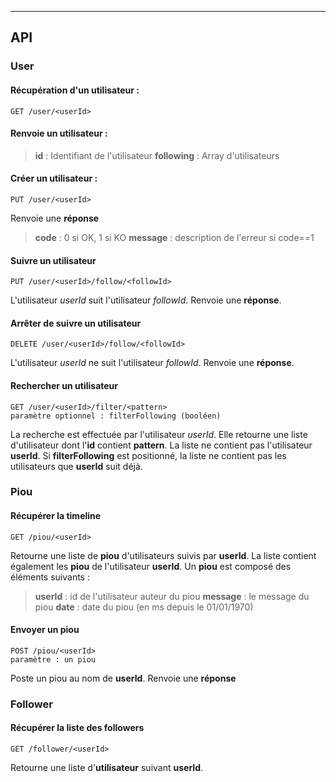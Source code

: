 ----------
API
----------

### User

#### Récupération d'un utilisateur :

    GET /user/<userId>
#### Renvoie un **utilisateur** :

> **id** : Identifiant de l'utilisateur
> **following** : Array d'utilisateurs

#### Créer un utilisateur :

    PUT /user/<userId>
Renvoie une **réponse**

> **code** : 0 si OK, 1 si KO
> **message** : description de l'erreur si code==1

#### Suivre un utilisateur

    PUT /user/<userId>/follow/<followId>

L'utilisateur *userId* suit l'utilisateur *followId*.  Renvoie une **réponse**.

#### Arrêter de suivre un utilisateur

    DELETE /user/<userId>/follow/<followId>

L'utilisateur *userId* ne suit l'utilisateur *followId*.  Renvoie une **réponse**.

#### Rechercher un utilisateur

    GET /user/<userId>/filter/<pattern>
    paramètre optionnel : filterFollowing (booléen)

La recherche est effectuée par l'utilisateur *userId*. Elle retourne une liste d'utilisateur dont l'**id** contient **pattern**.  La liste ne contient pas l'utilisateur **userId**.  Si **filterFollowing** est positionné, la liste ne contient pas les utilisateurs que **userId** suit déjà. 

### Piou

#### Récupérer la timeline
    GET /piou/<userId>

Retourne une liste de **piou** d'utilisateurs suivis par **userId**.  La liste contient également les **piou** de l'utilisateur **userId**.  Un **piou** est composé des éléments suivants :

> **userId** : id de l'utilisateur auteur du piou
> **message** : le message du piou
> **date** : date du piou (en ms depuis le 01/01/1970)

#### Envoyer un piou
    POST /piou/<userId>
    paramètre : un piou
    
Poste un piou au nom de **userId**.  Renvoie une **réponse**

### Follower

#### Récupérer la liste des followers

    GET /follower/<userId>

Retourne une liste d'**utilisateur** suivant **userId**.
